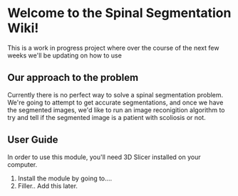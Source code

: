 # Welcome to the Spinal Segmentation Wiki!

This is a work in progress project where over the course of the next few weeks we'll be updating on how to use

## Our approach to the problem

Currently there is no perfect way to solve a spinal segmentation problem. We're going to attempt to get accurate segmentations, and once we have the segmented images, we'd like to run an image reconigition algorithm to try and tell if the segmented image is a patient with scoliosis or not.

## User Guide

In order to use this module, you'll need 3D Slicer installed on your computer.

1. Install the module by going to....
2. Filler.. Add this later.
